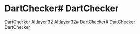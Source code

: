 # DartChecker# DartChecker
DartChecker
Altlayer 32
Altlayer 32# DartChecker# DartChecker
DartChecker
